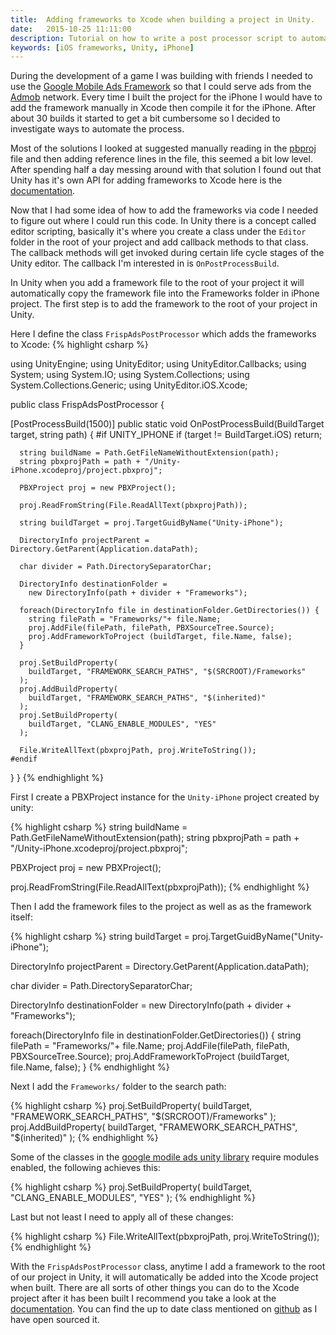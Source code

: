 ```yaml
---
title:  Adding frameworks to Xcode when building a project in Unity.
date:   2015-10-25 11:11:00
description: Tutorial on how to write a post processor script to automatically add iOS frameworks when building an iPhone project in Unity.
keywords: [iOS frameworks, Unity, iPhone]
---
```


During the development of a game I was building with friends I needed to use the <a target="_blank" href="https://developers.google.com/admob/ios/download#downloadios">Google Mobile Ads Framework</a> so that I could serve ads from the <a target="_blank" href="http://www.google.com.au/admob/">Admob</a> network. Every time I built the project for the iPhone I would have to add the framework manually in Xcode then compile it for the iPhone. After about 30 builds it started to get a bit cumbersome so I decided to investigate ways to automate the process.

Most of the solutions I looked at suggested manually reading in the <a target="_blank" href="http://www.file-extensions.org/pbproj-file-extension">pbproj</a> file and then adding reference lines in the file, this seemed a bit low level. After spending half a day messing around with that solution I found out that Unity has it's own API for adding frameworks to Xcode here is the <a target="_blank" href="http://docs.unity3d.com/ScriptReference/iOS.Xcode.PBXProject.html">documentation</a>.

Now that I had some idea of how to add the frameworks via code I needed to figure out where I could run this code. In Unity there is a concept called editor scripting, basically it's where you create a class under the ```Editor``` folder in the root of your project and add callback methods to that class. The callback methods will get invoked during certain life cycle stages of the Unity editor. The callback I'm interested in is ```OnPostProcessBuild```.

In Unity when you add a framework file to the root of your project it will automatically copy the framework file into the Frameworks folder in iPhone project. The first step is to add the framework to the root of your project in Unity.

Here I define the class ```FrispAdsPostProcessor``` which adds the frameworks to Xcode:
{% highlight csharp %}

using UnityEngine;
using UnityEditor;
using UnityEditor.Callbacks;
using System;
using System.IO;
using System.Collections;
using System.Collections.Generic;
using UnityEditor.iOS.Xcode;

public class FrispAdsPostProcessor {

  [PostProcessBuild(1500)]
  public static void OnPostProcessBuild(BuildTarget target, string path) {
    #if UNITY_IPHONE
      if (target != BuildTarget.iOS) return;

      string buildName = Path.GetFileNameWithoutExtension(path);
      string pbxprojPath = path + "/Unity-iPhone.xcodeproj/project.pbxproj";

      PBXProject proj = new PBXProject();
      
      proj.ReadFromString(File.ReadAllText(pbxprojPath));

      string buildTarget = proj.TargetGuidByName("Unity-iPhone");

      DirectoryInfo projectParent = Directory.GetParent(Application.dataPath);

      char divider = Path.DirectorySeparatorChar;

      DirectoryInfo destinationFolder =
        new DirectoryInfo(path + divider + "Frameworks");
    
      foreach(DirectoryInfo file in destinationFolder.GetDirectories()) {
        string filePath = "Frameworks/"+ file.Name;
        proj.AddFile(filePath, filePath, PBXSourceTree.Source);
        proj.AddFrameworkToProject (buildTarget, file.Name, false);
      }

      proj.SetBuildProperty(
        buildTarget, "FRAMEWORK_SEARCH_PATHS", "$(SRCROOT)/Frameworks"
      );
      proj.AddBuildProperty(
        buildTarget, "FRAMEWORK_SEARCH_PATHS", "$(inherited)"
      );
      proj.SetBuildProperty(
        buildTarget, "CLANG_ENABLE_MODULES", "YES"
      );

      File.WriteAllText(pbxprojPath, proj.WriteToString());
    #endif
  }
}
{% endhighlight %}

First I create a PBXProject instance for the ```Unity-iPhone``` project created by unity:

{% highlight csharp %}
string buildName = Path.GetFileNameWithoutExtension(path);
string pbxprojPath = path + "/Unity-iPhone.xcodeproj/project.pbxproj";

PBXProject proj = new PBXProject();

proj.ReadFromString(File.ReadAllText(pbxprojPath));
{% endhighlight %}

Then I add the framework files to the project as well as as the framework itself:

{% highlight csharp %}
string buildTarget = proj.TargetGuidByName("Unity-iPhone");

DirectoryInfo projectParent = Directory.GetParent(Application.dataPath);

char divider = Path.DirectorySeparatorChar;

DirectoryInfo destinationFolder = 
  new DirectoryInfo(path + divider + "Frameworks");

foreach(DirectoryInfo file in destinationFolder.GetDirectories()) {
  string filePath = "Frameworks/"+ file.Name;
  proj.AddFile(filePath, filePath, PBXSourceTree.Source);
  proj.AddFrameworkToProject (buildTarget, file.Name, false);
}
{% endhighlight %}

Next I add the ```Frameworks/``` folder to the search path:

{% highlight csharp %}
proj.SetBuildProperty(
  buildTarget, "FRAMEWORK_SEARCH_PATHS", "$(SRCROOT)/Frameworks"
);
proj.AddBuildProperty(
  buildTarget, "FRAMEWORK_SEARCH_PATHS", "$(inherited)"
);
{% endhighlight %}

Some of the classes in the <a target="_blank" href="https://github.com/googleads/googleads-mobile-unity">google modile ads unity library</a> require modules enabled, the following achieves this:

{% highlight csharp %}
proj.SetBuildProperty(
  buildTarget, "CLANG_ENABLE_MODULES", "YES"
);
{% endhighlight %}

Last but not least I need to apply all of these changes:

{% highlight csharp %}
File.WriteAllText(pbxprojPath, proj.WriteToString());
{% endhighlight %}

With the ```FrispAdsPostProcessor``` class, anytime I add a framework to the root of our project in Unity, it will automatically be added into the Xcode project when built. There are all sorts of other things you can do to the Xcode project after it has been built I recommend you take a look at the <a target="_blank" href="http://docs.unity3d.com/ScriptReference/iOS.Xcode.PBXProject.html">documentation</a>. You can find the up to date class mentioned on <a target="_blank" href="https://github.com/frispgames/frisp-ads-unity-asset/blob/master/Assets/Editor/FrispAds/FrispAdsPostProcessor.cs">github</a> as I have open sourced it.



